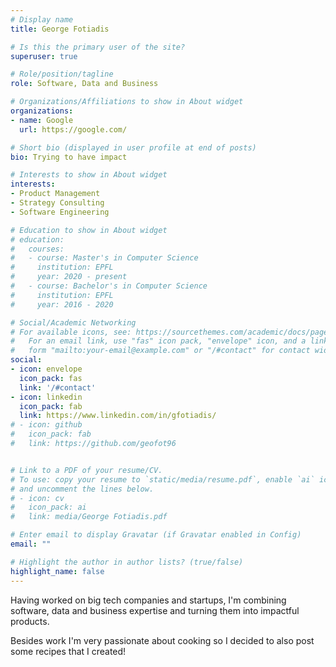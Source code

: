 ```yaml
---
# Display name
title: George Fotiadis

# Is this the primary user of the site?
superuser: true

# Role/position/tagline
role: Software, Data and Business

# Organizations/Affiliations to show in About widget
organizations:
- name: Google
  url: https://google.com/

# Short bio (displayed in user profile at end of posts)
bio: Trying to have impact

# Interests to show in About widget
interests:
- Product Management
- Strategy Consulting
- Software Engineering

# Education to show in About widget
# education:
#   courses:
#   - course: Master's in Computer Science
#     institution: EPFL
#     year: 2020 - present
#   - course: Bachelor's in Computer Science
#     institution: EPFL
#     year: 2016 - 2020

# Social/Academic Networking
# For available icons, see: https://sourcethemes.com/academic/docs/page-builder/#icons
#   For an email link, use "fas" icon pack, "envelope" icon, and a link in the
#   form "mailto:your-email@example.com" or "/#contact" for contact widget.
social:
- icon: envelope
  icon_pack: fas
  link: '/#contact'
- icon: linkedin
  icon_pack: fab
  link: https://www.linkedin.com/in/gfotiadis/
# - icon: github
#   icon_pack: fab
#   link: https://github.com/geofot96


# Link to a PDF of your resume/CV.
# To use: copy your resume to `static/media/resume.pdf`, enable `ai` icons in `params.toml`, 
# and uncomment the lines below.
# - icon: cv
#   icon_pack: ai
#   link: media/George Fotiadis.pdf

# Enter email to display Gravatar (if Gravatar enabled in Config)
email: ""

# Highlight the author in author lists? (true/false)
highlight_name: false
---
```


Having worked on big tech companies and startups, I'm combining software, data and business expertise and turning them into impactful products.

Besides work I'm very passionate about cooking so I decided to also post some recipes that I created!

<!-- {{< icon name="download" pack="fas" >}} Check my {{< staticref "media/George Fotiadis.pdf" "newtab" >}}CV{{< /staticref >}}. -->
